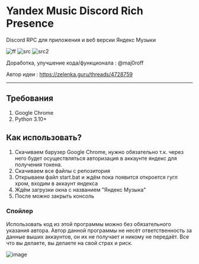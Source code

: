 # **Yandex Music Discord Rich Presence**
Discord RPC для приложения и веб версии Яндекс Музыки

![ff](https://img.shields.io/badge/price-FREE-green)
![src](https://img.shields.io/badge/source%20code-open-red)
![src2](https://img.shields.io/badge/language-python-blue)

Доработка, улучшение кода/функционала : @maj0roff

Автор идеи : https://zelenka.guru/threads/4728759

------------
## Требования
1. Google Chrome
2. Python 3.10+

## Как использовать?
1. Скачиваем барузер Google Chrome, нужно обязательно т.к. через него будет осуществляться авторизация в аккаунте яндекс для получения токена.
2. Скачиваем все файлы с репозитория
3. Открываем файл start.bat и ждём пока появится откроется гугл хром, входим в аккаунт яндекса
4. Ждём загрузки окна с названием "Яндекс Музыка"
5. После можно закрыть консоль

### Спойлер
Использовать код из этой программы можно без обязательного указания автора.
Автор данной программы не несёт ответственность за данные выших аккаунтов, он их не получает и никому не передаёт.
Все что вы делаете, вы делаете на свой страх и риск.

![image](https://user-images.githubusercontent.com/54349566/216373501-df9b5a3a-7670-4cec-95b6-ea25876d310d.png)
